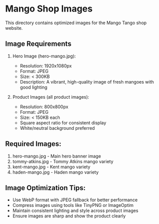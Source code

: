 # Mango Shop Images

This directory contains optimized images for the Mango Tango shop website.

## Image Requirements

1. Hero Image (hero-mango.jpg):

   - Resolution: 1920x1080px
   - Format: JPEG
   - Size: < 300KB
   - Description: A vibrant, high-quality image of fresh mangoes with good lighting

2. Product Images (all product images):
   - Resolution: 800x800px
   - Format: JPEG
   - Size: < 150KB each
   - Square aspect ratio for consistent display
   - White/neutral background preferred

## Required Images:

1. hero-mango.jpg - Main hero banner image
2. tommy-atkins.jpg - Tommy Atkins mango variety
3. kent-mango.jpg - Kent mango variety
4. haden-mango.jpg - Haden mango variety

## Image Optimization Tips:

- Use WebP format with JPEG fallback for better performance
- Compress images using tools like TinyPNG or ImageOptim
- Maintain consistent lighting and style across product images
- Ensure images are sharp and show the product clearly
